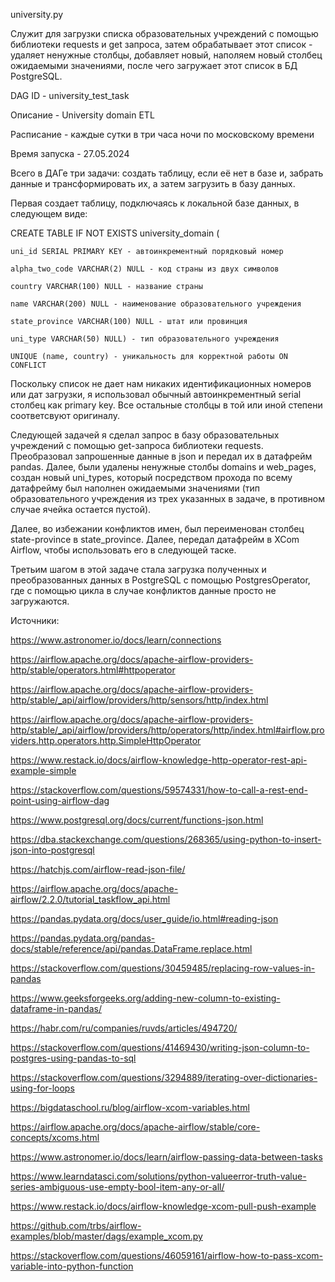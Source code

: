 university.py

Служит для загрузки списка образовательных учреждений с помощью библиотеки requests и get запроса, затем обрабатывает этот список - удаляет ненужные столбцы, добавляет новый, наполяем новый столбец ожидаемыми значениями, после чего загружает этот список в БД PostgreSQL.

DAG ID - university_test_task

Описание - University domain ETL

Расписание - каждые сутки в три часа ночи по московскому времени

Время запуска - 27.05.2024



Всего в ДАГе три задачи: создать таблицу, если её нет в базе и, забрать данные и трансформировать их, а затем загрузить в базу данных.


Первая создает таблицу, подключаясь к локальной базе данных, в следующем виде:


CREATE TABLE IF NOT EXISTS university_domain (

    uni_id SERIAL PRIMARY KEY - автоинкрементный порядковый номер

    alpha_two_code VARCHAR(2) NULL - код страны из двух символов

    country VARCHAR(100) NULL - название страны

    name VARCHAR(200) NULL - наименование образовательного учреждения

    state_province VARCHAR(100) NULL - штат или провинция

    uni_type VARCHAR(50) NULL) - тип образовательного учреждения

    UNIQUE (name, country) - уникальность для корректной работы ON CONFLICT


Поскольку список не дает нам никаких идентификационных номеров или дат загрузки, я использовал обычный автоинкрементный serial столбец как primary key. Все остальные столбцы в той или иной степени соответсвуют оригиналу. 


Следующей задачей я сделал запрос в базу образовательных учреждений с помощью get-запроса библиотеки requests. Преобразовал запрошенные данные в json и передал их в датафрейм pandas. Далее, были удалены ненужные столбы domains и web_pages, создан новый uni_types, который посредством прохода по всему датафрейму был наполнен ожидаемыми значениями (тип образовательного учреждения из трех указанных в задаче, в противном случае ячейка остается пустой). 

Далее, во избежании конфликтов имен, был переименован столбец state-province в state_province.
Далее, передал датафрейм в XCom Airflow, чтобы использовать его в следующей таске.


Третьим шагом в этой задаче стала загрузка полученных и преобразованных данных в PostgreSQL с помощью PostgresOperator, где с помощью цикла в случае конфликтов данные просто не загружаются.



Источники:

https://www.astronomer.io/docs/learn/connections

https://airflow.apache.org/docs/apache-airflow-providers-http/stable/operators.html#httpoperator

https://airflow.apache.org/docs/apache-airflow-providers-http/stable/_api/airflow/providers/http/sensors/http/index.html

https://airflow.apache.org/docs/apache-airflow-providers-http/stable/_api/airflow/providers/http/operators/http/index.html#airflow.providers.http.operators.http.SimpleHttpOperator

https://www.restack.io/docs/airflow-knowledge-http-operator-rest-api-example-simple

https://stackoverflow.com/questions/59574331/how-to-call-a-rest-end-point-using-airflow-dag

https://www.postgresql.org/docs/current/functions-json.html

https://dba.stackexchange.com/questions/268365/using-python-to-insert-json-into-postgresql

https://hatchjs.com/airflow-read-json-file/

https://airflow.apache.org/docs/apache-airflow/2.2.0/tutorial_taskflow_api.html

https://pandas.pydata.org/docs/user_guide/io.html#reading-json

https://pandas.pydata.org/pandas-docs/stable/reference/api/pandas.DataFrame.replace.html

https://stackoverflow.com/questions/30459485/replacing-row-values-in-pandas

https://www.geeksforgeeks.org/adding-new-column-to-existing-dataframe-in-pandas/

https://habr.com/ru/companies/ruvds/articles/494720/

https://stackoverflow.com/questions/41469430/writing-json-column-to-postgres-using-pandas-to-sql

https://stackoverflow.com/questions/3294889/iterating-over-dictionaries-using-for-loops

https://bigdataschool.ru/blog/airflow-xcom-variables.html

https://airflow.apache.org/docs/apache-airflow/stable/core-concepts/xcoms.html

https://www.astronomer.io/docs/learn/airflow-passing-data-between-tasks

https://www.learndatasci.com/solutions/python-valueerror-truth-value-series-ambiguous-use-empty-bool-item-any-or-all/

https://www.restack.io/docs/airflow-knowledge-xcom-pull-push-example

https://github.com/trbs/airflow-examples/blob/master/dags/example_xcom.py

https://stackoverflow.com/questions/46059161/airflow-how-to-pass-xcom-variable-into-python-function